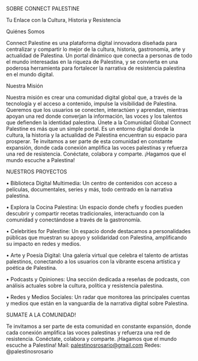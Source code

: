 SOBRE CONNECT PALESTINE

Tu Enlace con la Cultura, Historia y Resistencia

Quiénes Somos

Connect Palestine es una plataforma digital innovadora diseñada para centralizar y compartir lo mejor de la cultura, historia, gastronomía, arte y actualidad de Palestina. Un portal dinámico que conecta a personas de todo el mundo interesadas en la riqueza de Palestina, y se convierta en una poderosa herramienta para fortalecer la narrativa de resistencia palestina en el mundo digital.


Nuestra Misión

Nuestra misión es crear una comunidad digital global que, a través de la tecnología y el acceso a contenido, impulse la visibilidad de Palestina. Queremos que los usuarios se conecten, interactúen y aprendan, mientras apoyan una red donde converjan la información, las voces y los talentos que defienden la identidad palestina.
Únete a la Comunidad Global
Connect Palestine es más que un simple portal. Es un entorno digital donde la cultura, la historia y la actualidad de Palestina encuentran su espacio para prosperar. Te invitamos a ser parte de esta comunidad en constante expansión, donde cada conexión amplifica las voces palestinas y refuerza una red de resistencia. Conéctate, colabora y comparte. ¡Hagamos que el mundo escuche a Palestina!



NUESTROS PROYECTOS

•	Biblioteca Digital Multimedia: Un centro de contenidos con acceso a películas, documentales, series y más, todo centrado en la narrativa palestina.

•	Explora la Cocina Palestina: Un espacio donde chefs y foodies pueden descubrir y compartir recetas tradicionales, interactuando con la comunidad y conectándose a través de la gastronomía.

•	Celebrities for Palestine: Un espacio donde destacamos a personalidades públicas que muestran su apoyo y solidaridad con Palestina, amplificando su impacto en redes y medios.

•	Arte y Poesía Digital: Una galería virtual que celebra el talento de artistas palestinos, conectando a los usuarios con la vibrante escena artística y poética de Palestina.

•	Podcasts y Opiniones: Una sección dedicada a reseñas de podcasts, con análisis actuales sobre la cultura, política y resistencia palestina.

•	Redes y Medios Sociales: Un radar que monitorea las principales cuentas y medios que están en la vanguardia de la narrativa digital sobre Palestina.



SUMATE A LA COMUNIDAD!

Te invitamos a ser parte de esta comunidad en constante expansión, donde cada conexión amplifica las voces palestinas y refuerza una red de resistencia. Conéctate, colabora y comparte. ¡Hagamos que el mundo escuche a Palestina! 
Mail: palestinosrosario@gmail.com
Redes: @palestinosrosario
